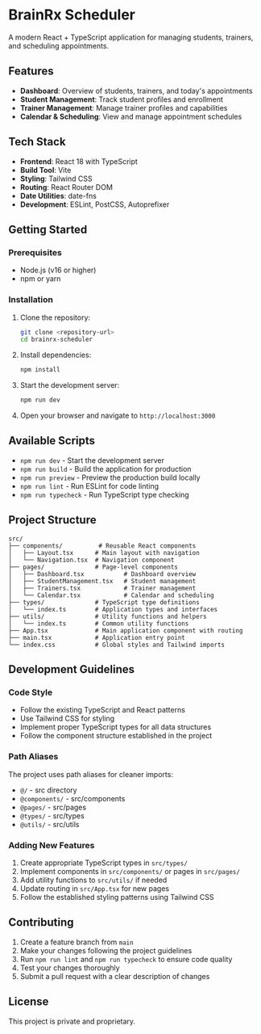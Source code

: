 # BrainRx Scheduler

A modern React + TypeScript application for managing students, trainers, and scheduling appointments.

## Features

- **Dashboard**: Overview of students, trainers, and today's appointments
- **Student Management**: Track student profiles and enrollment
- **Trainer Management**: Manage trainer profiles and capabilities
- **Calendar & Scheduling**: View and manage appointment schedules

## Tech Stack

- **Frontend**: React 18 with TypeScript
- **Build Tool**: Vite
- **Styling**: Tailwind CSS
- **Routing**: React Router DOM
- **Date Utilities**: date-fns
- **Development**: ESLint, PostCSS, Autoprefixer

## Getting Started

### Prerequisites

- Node.js (v16 or higher)
- npm or yarn

### Installation

1. Clone the repository:
   ```bash
   git clone <repository-url>
   cd brainrx-scheduler
   ```

2. Install dependencies:
   ```bash
   npm install
   ```

3. Start the development server:
   ```bash
   npm run dev
   ```

4. Open your browser and navigate to `http://localhost:3000`

## Available Scripts

- `npm run dev` - Start the development server
- `npm run build` - Build the application for production
- `npm run preview` - Preview the production build locally
- `npm run lint` - Run ESLint for code linting
- `npm run typecheck` - Run TypeScript type checking

## Project Structure

```
src/
├── components/          # Reusable React components
│   ├── Layout.tsx      # Main layout with navigation
│   └── Navigation.tsx  # Navigation component
├── pages/              # Page-level components
│   ├── Dashboard.tsx           # Dashboard overview
│   ├── StudentManagement.tsx   # Student management
│   ├── Trainers.tsx            # Trainer management
│   └── Calendar.tsx            # Calendar and scheduling
├── types/              # TypeScript type definitions
│   └── index.ts        # Application types and interfaces
├── utils/              # Utility functions and helpers
│   └── index.ts        # Common utility functions
├── App.tsx             # Main application component with routing
├── main.tsx            # Application entry point
└── index.css           # Global styles and Tailwind imports
```

## Development Guidelines

### Code Style

- Follow the existing TypeScript and React patterns
- Use Tailwind CSS for styling
- Implement proper TypeScript types for all data structures
- Follow the component structure established in the project

### Path Aliases

The project uses path aliases for cleaner imports:

- `@/` - src directory
- `@components/` - src/components
- `@pages/` - src/pages
- `@types/` - src/types
- `@utils/` - src/utils

### Adding New Features

1. Create appropriate TypeScript types in `src/types/`
2. Implement components in `src/components/` or pages in `src/pages/`
3. Add utility functions to `src/utils/` if needed
4. Update routing in `src/App.tsx` for new pages
5. Follow the established styling patterns using Tailwind CSS

## Contributing

1. Create a feature branch from `main`
2. Make your changes following the project guidelines
3. Run `npm run lint` and `npm run typecheck` to ensure code quality
4. Test your changes thoroughly
5. Submit a pull request with a clear description of changes

## License

This project is private and proprietary.